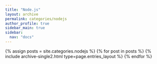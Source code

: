 ```yaml
---
title: "Node.js"
layout: archive
permalink: categories/nodejs
author_profile: true
sidebar_main: true
sidebar:
  nav: "docs"
---
```

{% assign posts = site.categories.nodejs %}
{% for post in posts %} {% include archive-single2.html type=page.entries_layout %} {% endfor %}